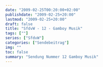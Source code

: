 ```yaml
---
date: "2009-02-25T00:20:00+02:00"
publishdate: "2009-02-25+20:00"
lastmod: "2009-02-25+20:00"
draft: false
title: "SfdvW - 12 - Gamboy Musik"
tags: [""]
series: ["SfdvW"]
categories: ["Sendebeitrag"]
img: ""
toc: false
summary: "Sendung Nummer 12 Gamboy Musik"
---
```


<div id="example"></div>
<script src="https://cdn.podlove.org/web-player/embed.js"></script>

<script>
  podlovePlayer('#example', '/blog/sfdvw12.json');
</script>
